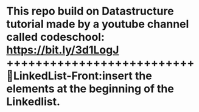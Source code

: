 This repo build on Datastructure tutorial made by a youtube channel called
codeschool: https://bit.ly/3d1LogJ
++++++++++++++++++++++++++
📕LinkedList-Front:insert the  elements at the beginning of the Linkedlist.
==========================

